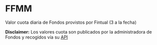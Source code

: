 # FFMM
Valor cuota diaria de Fondos provistos por Fintual (3 a la fecha)

**Disclaimer:**
Los valores cuota son publicados por la administradora de Fondos y recogidos vía su [API](https://fintualist.com/chile/noticias/el-api-de-fintual/)

